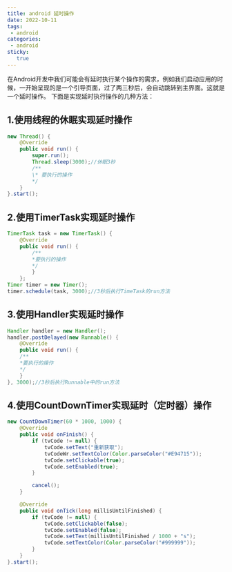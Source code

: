 ```yaml
---
title: android 延时操作
date: 2022-10-11
tags:
 - android
categories: 
 - android
sticky: 
   true
---
```


在Android开发中我们可能会有延时执行某个操作的需求，例如我们启动应用的时候，一开始呈现的是一个引导页面，过了两三秒后，会自动跳转到主界面。这就是一个延时操作。
下面是实现延时执行操作的几种方法：

## 1.使用线程的休眠实现延时操作

```java
new Thread() {
    @Override
    public void run() {
        super.run();
        Thread.sleep(3000);//休眠3秒
        /**
        \* 要执行的操作
        */
    }
}.start();
```

## 2.使用TimerTask实现延时操作

```java
TimerTask task = new TimerTask() {
    @Override
    public void run() {
        /**
        *要执行的操作
        */
        }
    };
Timer timer = new Timer();
timer.schedule(task, 3000);//3秒后执行TimeTask的run方法
```



## 3.使用Handler实现延时操作

```java
Handler handler = new Handler();
handler.postDelayed(new Runnable() {
    @Override
    public void run() {
    /**
    *要执行的操作
    */
    }
}, 3000);//3秒后执行Runnable中的run方法
```

## 4.使用CountDownTimer实现延时（定时器）操作

```java
new CountDownTimer(60 * 1000, 1000) {
    @Override
    public void onFinish() {
        if (tvCode != null) {
            tvCode.setText("重新获取");
            tvCodeWr.setTextColor(Color.parseColor("#E94715"));
            tvCode.setClickable(true);
            tvCode.setEnabled(true);
        }

        cancel();
    }

    @Override
    public void onTick(long millisUntilFinished) {
        if (tvCode != null) {
            tvCode.setClickable(false);
            tvCode.setEnabled(false);
            tvCode.setText(millisUntilFinished / 1000 + "s");
            tvCode.setTextColor(Color.parseColor("#999999"));
        }
    }
}.start();
```

